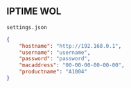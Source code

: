 ## IPTIME WOL

`settings.json`

```json
{
    "hostname": "http://192.168.0.1",
    "username": "username",
    "password": "password",
    "macaddress": "00-00-00-00-00-00",
    "productname": "A1004"
}
```
